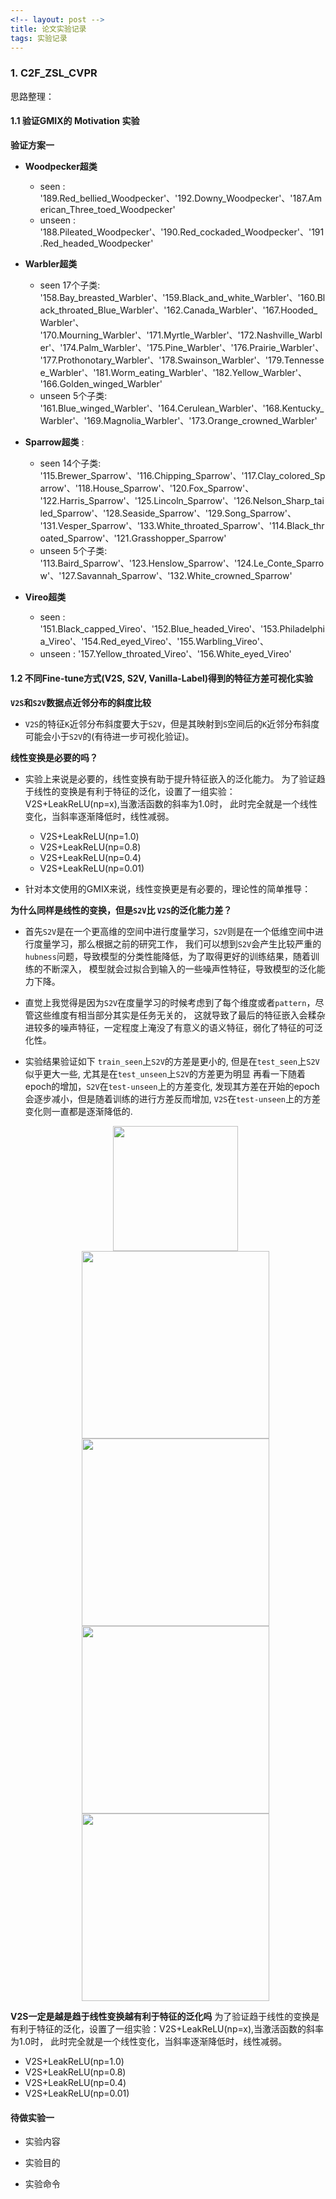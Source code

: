 ```yaml
---
<!-- layout: post -->
title: 论文实验记录
tags: 实验记录
---
```




### 1. C2F_ZSL_CVPR

思路整理：

#### 1.1 验证GMIX的 Motivation 实验

**验证方案一**

 - **Woodpecker超类**
   - seen :  '189.Red_bellied_Woodpecker'、'192.Downy_Woodpecker'、'187.American_Three_toed_Woodpecker'
   - unseen : '188.Pileated_Woodpecker'、'190.Red_cockaded_Woodpecker'、'191.Red_headed_Woodpecker'

 - **Warbler超类**
   - seen   17个子类: '158.Bay_breasted_Warbler'、'159.Black_and_white_Warbler'、'160.Black_throated_Blue_Warbler'、'162.Canada_Warbler'、'167.Hooded_Warbler'、
     '170.Mourning_Warbler'、'171.Myrtle_Warbler'、'172.Nashville_Warbler'、'174.Palm_Warbler'、'175.Pine_Warbler'、'176.Prairie_Warbler'、
     '177.Prothonotary_Warbler'、'178.Swainson_Warbler'、'179.Tennessee_Warbler'、'181.Worm_eating_Warbler'、'182.Yellow_Warbler'、
     '166.Golden_winged_Warbler'
   - unseen 5个子类: '161.Blue_winged_Warbler'、'164.Cerulean_Warbler'、'168.Kentucky_Warbler'、'169.Magnolia_Warbler'、'173.Orange_crowned_Warbler'

 - **Sparrow超类** :
   - seen 14个子类: '115.Brewer_Sparrow'、'116.Chipping_Sparrow'、'117.Clay_colored_Sparrow'、'118.House_Sparrow'、'120.Fox_Sparrow'、
   '122.Harris_Sparrow'、'125.Lincoln_Sparrow'、'126.Nelson_Sharp_tailed_Sparrow'、'128.Seaside_Sparrow'、'129.Song_Sparrow'、
     '131.Vesper_Sparrow'、'133.White_throated_Sparrow'、'114.Black_throated_Sparrow'、'121.Grasshopper_Sparrow'
   - unseen 5个子类: '113.Baird_Sparrow'、'123.Henslow_Sparrow'、'124.Le_Conte_Sparrow'、'127.Savannah_Sparrow'、'132.White_crowned_Sparrow'

 - **Vireo超类**
   - seen  : '151.Black_capped_Vireo'、'152.Blue_headed_Vireo'、'153.Philadelphia_Vireo'、'154.Red_eyed_Vireo'、'155.Warbling_Vireo'、
   - unseen  : '157.Yellow_throated_Vireo'、'156.White_eyed_Vireo'



#### 1.2 不同Fine-tune方式(V2S, S2V, Vanilla-Label)得到的特征方差可视化实验

**`V2S`和`S2V`数据点近邻分布的斜度比较**

  - `V2S`的特征`K`近邻分布斜度要大于`S2V`，但是其映射到`S`空间后的`K`近邻分布斜度可能会小于`S2V`的(有待进一步可视化验证)。

**线性变换是必要的吗？**

  - 实验上来说是必要的，线性变换有助于提升特征嵌入的泛化能力。
    为了验证趋于线性的变换是有利于特征的泛化，设置了一组实验：V2S+LeakReLU(np=x),当激活函数的斜率为1.0时，
    此时完全就是一个线性变化，当斜率逐渐降低时，线性减弱。
    - V2S+LeakReLU(np=1.0)
    - V2S+LeakReLU(np=0.8)
    - V2S+LeakReLU(np=0.4)
    - V2S+LeakReLU(np=0.01)


  - 针对本文使用的GMIX来说，线性变换更是有必要的，理论性的简单推导：


**为什么同样是线性的变换，但是`S2V`比 `V2S`的泛化能力差？**
  - 首先`S2V`是在一个更高维的空间中进行度量学习，`S2V`则是在一个低维空间中进行度量学习，那么根据之前的研究工作，
    我们可以想到`S2V`会产生比较严重的`hubness`问题，导致模型的分类性能降低，为了取得更好的训练结果，随着训练的不断深入，
    模型就会过拟合到输入的一些噪声性特征，导致模型的泛化能力下降。
  - 直觉上我觉得是因为`S2V`在度量学习的时候考虑到了每个维度或者`pattern`，尽管这些维度有相当部分其实是任务无关的，
    这就导致了最后的特征嵌入会糅杂进较多的噪声特征，一定程度上淹没了有意义的语义特征，弱化了特征的可泛化性。
  - 实验结果验证如下
    `train_seen`上`S2V`的方差是更小的,  但是在`test_seen`上`S2V`似乎更大一些, 尤其是在`test_unseen`上`S2V`的方差更为明显
    再看一下随着epoch的增加，`S2V`在`test-unseen`上的方差变化, 发现其方差在开始的epoch会逐步减小，但是随着训练的进行方差反而增加,
    `V2S`在`test-unseen`上的方差变化则一直都是逐渐降低的.

    <div align=center>
      <img src="https://i.postimg.cc/xTQ3Dz9N/VAR-2.png" width="200">
      <img src="https://i.postimg.cc/vTr7xQtm/VAR-1.png" width="300">
      <img src="https://i.postimg.cc/Kv5rZ8Yq/VAR-3.png" width="300">
    </div>

    <div align=center><img src="https://i.postimg.cc/DZsLR2Dc/VAR-4.png" width="300"><img src="https://i.postimg.cc/Fz434MXX/VAR-5.png" width="300"></div>

**V2S一定是越是趋于线性变换越有利于特征的泛化吗**
  为了验证趋于线性的变换是有利于特征的泛化，设置了一组实验：V2S+LeakReLU(np=x),当激活函数的斜率为1.0时，
  此时完全就是一个线性变化，当斜率逐渐降低时，线性减弱。
  - V2S+LeakReLU(np=1.0)
  - V2S+LeakReLU(np=0.8)
  - V2S+LeakReLU(np=0.4)
  - V2S+LeakReLU(np=0.01)


#### 待做实验一

- 实验内容


- 实验目的

- 实验命令

  ```


  ```

